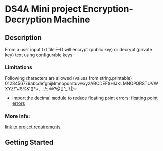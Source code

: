 # DS4A Mini project Encryption-Decryption Machine

## Description
From a user input txt file E-D will encrypt (public key) or decrypt (private key) text using configurable keys
### Limitations
Following characters are allowed (values from string.printable)
0123456789abcdefghijklmnopqrstuvwxyzABCDEFGHIJKLMNOPQRSTUVWXYZ!"#$%&'()*+, -./:;<=>?@[\]^_`{|}~

- import the decimal module to reduce floating point errors: [floating point errors](https://medium.com/code-85/how-to-stop-floating-point-arithmetic-errors-in-python-a98d3a63ccc8)
### More info:

[link to project requirements](https://s3.us-east-2.amazonaws.com/ds4a-empowerment-2.0/cases/training/Encryption-Decryption+Mini-Project.pdf?latest=true)


## Getting Started



